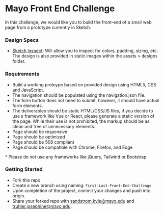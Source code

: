 # Mayo Front End Challenge

In this challenge, we would like you to build the front-end of a small web page from a prototype currently in Sketch.

### Design Specs

-   [Sketch Inspect](https://www.sketch.com/s/7731bba0-4b61-4792-a314-ed06234cc5e4): Will allow you to inspect for colors, padding, sizing, etc.  
    The design is also provided in static images within the assets > designs folder.

### Requirements

-   Build a working protoype based on provided design using HTML5, CSS and JavaScript.
-   The navigation should be populated using the navigation.json file.
-   The form button does not need to submit, however, it should have actual form elements.
-   The deliverables should be static HTML/CSS/JS files, if you decide to use a framework like Vue
    or React, please generate a static version of the page. While their use is not prohibited, the
    markup should be as clean and free of unnecessary elements.
-   Page should be responsive
-   Page should be optimized
-   Page should be 508 compliant
-   Page should be compatible with Chrome, Firefox, and Edge

\* Please do not use any frameworks like jQuery, Tailwind or Bootstrap

### Getting Started

-   Fork this repo
-   Create a new branch using naming: `First-Last-Front-End-Challenge`
-   Upon completion of the project, commit your changes and push into origin.
-   Share your forked repo with sandstrom.kyle@mayo.edu and truhler.josephine@mayo.edu.
